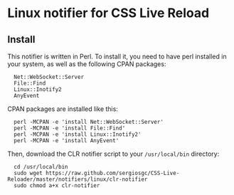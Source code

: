 Linux notifier for CSS Live Reload
==================================

Install
-------

This notifier is written in Perl. To install it, you need to have perl installed in your system, as well as the following CPAN packages:
```
  Net::WebSocket::Server
  File::Find
  Linux::Inotify2
  AnyEvent
```
CPAN packages are installed like this:
```shell
  perl -MCPAN -e 'install Net::WebSocket::Server'
  perl -MCPAN -e 'install File::Find'
  perl -MCPAN -e 'install Linux::Inotify2'
  perl -MCPAN -e 'install AnyEvent'
```
Then, download the CLR notifier script to your `/usr/local/bin` directory:
```
  cd /usr/local/bin 
  sudo wget https://raw.github.com/sergiosgc/CSS-Live-Reloader/master/notifiers/linux/clr-notifier
  sudo chmod a+x clr-notifier
```
